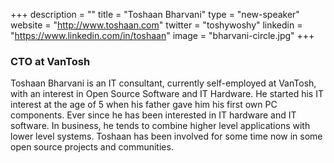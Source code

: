 +++
description = ""
title = "Toshaan Bharvani"
type = "new-speaker"
website = "http://www.toshaan.com"
twitter = "toshywoshy"
linkedin = "https://www.linkedin.com/in/toshaan"
image = "bharvani-circle.jpg"
+++
<h3>CTO at VanTosh</h3>

<p>Toshaan Bharvani is an IT consultant, currently self-employed at VanTosh, with an interest in Open Source Software and IT Hardware. He started his IT interest at the age of 5 when his father gave him his first own PC components. Ever since he has been interested in IT hardware and IT software. In business, he tends to combine higher level applications with lower level systems. Toshaan has been involved for some time now in some open source projects and communities.</p>